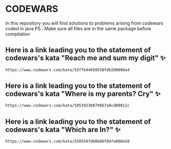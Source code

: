# CODEWARS

In this repository you will find solutions to problems arising from codewars coded in java 
PS : Make sure all files are in the same package before compilation 

## Here is a link leading you to the statement of codewars's kata "Reach me and sum my digit" :sparkles:
```sh
https://www.codewars.com/kata/55ffb44050558fdb200000a4
```


## Here is a link leading you to the statement of codewars's kata "Where is my parents? Cry" :sparkles:
```sh
https://www.codewars.com/kata/58539230879867a8cd00011c
```

## Here is a link leading you to the statement of codewars's kata "Which are In?" :sparkles:
```sh
https://www.codewars.com/kata/550554fd08b86f84fe000a58
```



